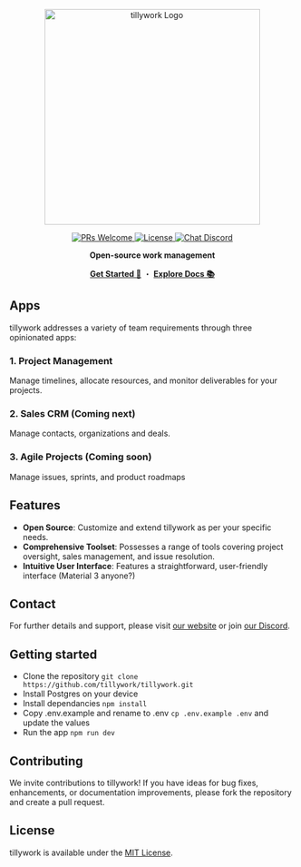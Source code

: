 <p align="center">
  <a target="_blank" href="https://tilly.work">
    <picture>
      <source media="(prefers-color-scheme: dark)" srcset="https://cdn.tilly.work/logo-white.png">
      <img alt="tillywork Logo" src="https://cdn.tilly.work/logo-black.png" width="380"/>
    </picture>
  </a>
</p>
<p align="center">
  <a href="https://makeapullrequest.com" target="_blank">
    <img src="https://img.shields.io/badge/PRs-welcome-brightgreen.svg" alt="PRs Welcome" />
  </a>
  <a href="https://github.com/tillywork/tillywork/blob/main/LICENSE" target="_blank">
    <img src="https://img.shields.io/badge/License-MIT-blue.svg" alt="License" />
  </a>
  <a href="https://discord.gg/Ttn4WeNJbb" target="_blank">
    <img src="https://img.shields.io/discord/1241636783465168977?logo=discord&logoColor=white&label=Chat&color=7289da" alt="Chat Discord" />
  </a>
</p>
<p align="center">
  <strong>Open-source work management</strong>
</p>
<p align="center">
  <a target="_blank" href="https://docs.tilly.work/getting-started/using-tillywork"><strong>Get Started 👋</strong></a> ・ <a target="_blank" href="https://docs.tilly.work"><strong>Explore Docs 📚</strong></a>
</p>

## Apps

tillywork addresses a variety of team requirements through three opinionated apps:

### 1. Project Management

Manage timelines, allocate resources, and monitor deliverables for your projects.

### 2. Sales CRM (Coming next)

Manage contacts, organizations and deals.

### 3. Agile Projects (Coming soon)

Manage issues, sprints, and product roadmaps

## Features

- **Open Source**: Customize and extend tillywork as per your specific needs.
- **Comprehensive Toolset**: Possesses a range of tools covering project oversight, sales management, and issue resolution.
- **Intuitive User Interface**: Features a straightforward, user-friendly interface (Material 3 anyone?)

## Contact

For further details and support, please visit [our website](https://tilly.work) or join [our Discord](https://discord.gg/Ttn4WeNJbb).

## Getting started

- Clone the repository `git clone https://github.com/tillywork/tillywork.git`
- Install Postgres on your device
- Install dependancies `npm install`
- Copy .env.example and rename to .env `cp .env.example .env` and update the values
- Run the app `npm run dev`

## Contributing

We invite contributions to tillywork! If you have ideas for bug fixes, enhancements, or documentation improvements, please fork the repository and create a pull request.

## License

tillywork is available under the [MIT License](LICENSE).
